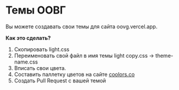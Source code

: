 # Темы ООВГ

Вы можете создавать свои темы для сайта oovg.vercel.app.

**Как это сделать?**
1. Скопировать light.css
2. Переименовать свой файл в имя темы light copy.css -> theme-name.css
3. Вписать свои цвета.
4. Составить паллетку цветов на сайте [coolors.co](https://coolors.co/ffffff-000000)
5. Создать Pull Request с вашей темой
